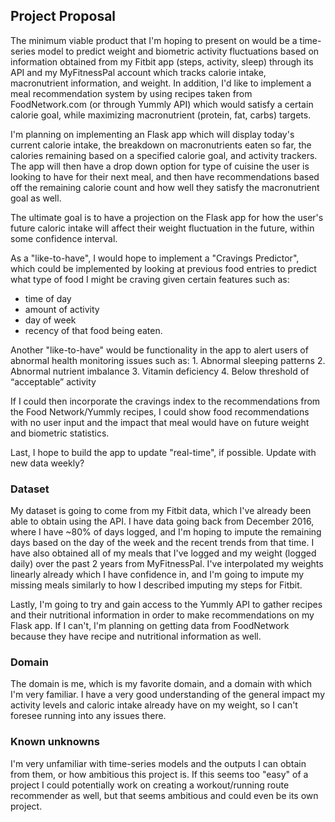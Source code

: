 ## Project Proposal

The minimum viable product that I'm hoping to present on would be a time-series model to predict weight and biometric activity fluctuations based on information obtained from my Fitbit app (steps, activity, sleep) through its API and my MyFitnessPal account which tracks calorie intake, macronutrient information, and weight. In addition, I'd like to implement a meal recommendation system by using recipes taken from FoodNetwork.com (or through Yummly API) which would satisfy a certain calorie goal, while maximizing macronutrient (protein, fat, carbs) targets.

I'm planning on implementing an Flask app which will display today's current calorie intake, the breakdown on macronutrients eaten so far, the calories remaining based on a specified calorie goal, and activity trackers. The app will then have a drop down option for type of cuisine the user is looking to have for their next meal, and then have recommendations based off the remaining calorie count and how well they satisfy the macronutrient goal as well.

The ultimate goal is to have a projection on the Flask app for how the user's future caloric intake will affect their weight fluctuation in the future, within some confidence interval.

As a "like-to-have", I would hope to implement a "Cravings Predictor", which could be implemented by looking at previous food entries to predict what type of food I might be craving given certain features such as:
* time of day
* amount of activity
* day of week
* recency of that food being eaten.

Another "like-to-have" would be functionality in the app to alert users of abnormal health monitoring issues such as:
    1. Abnormal sleeping patterns
    2. Abnormal nutrient imbalance
    3. Vitamin deficiency
    4. Below threshold of “acceptable” activity

If I could then incorporate the cravings index to the recommendations from the Food Network/Yummly recipes, I could show food recommendations with no user input and the impact that meal would have on future weight and biometric statistics.

Last, I hope to build the app to update "real-time", if possible. Update with new data weekly?

### Dataset

My dataset is going to come from my Fitbit data, which I've already been able to obtain using the API. I have data going back from December 2016, where I have ~80% of days logged, and I'm hoping to impute the remaining days based on the day of the week and the recent trends from that time. I have also obtained all of my meals that I've logged and my weight (logged daily) over the past 2 years from MyFitnessPal. I've interpolated my weights linearly already which I have confidence in, and I'm going to impute my missing meals similarly to how I described imputing my steps for Fitbit.

Lastly, I'm going to try and gain access to the Yummly API to gather recipes and their nutritional information in order to make recommendations on my Flask app. If I can't, I'm planning on getting data from FoodNetwork because they have recipe and nutritional information as well.

### Domain

The domain is me, which is my favorite domain, and a domain with which I'm very familiar. I have a very good understanding of the general impact my activity levels and caloric intake already have on my weight, so I can't foresee running into any issues there.

### Known unknowns

I'm very unfamiliar with time-series models and the outputs I can obtain from them, or how ambitious this project is. If this seems too "easy" of a project I could potentially work on creating a workout/running route recommender as well, but that seems ambitious and could even be its own project.
